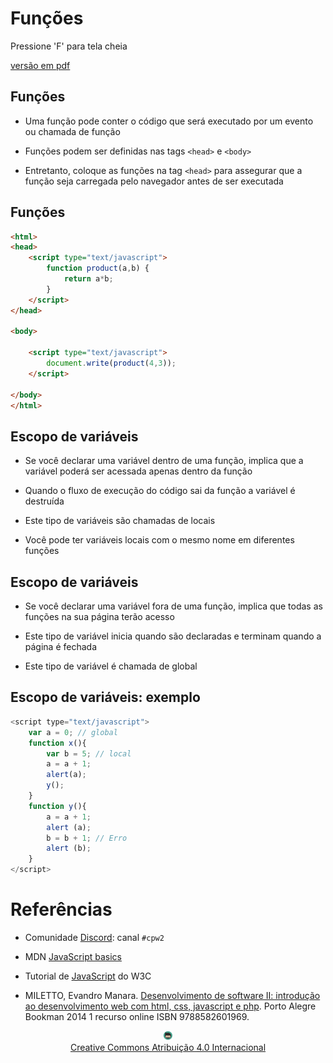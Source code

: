 # Funções

Pressione 'F' para tela cheia
<!-- .element: style="font-size: small;" -->

[versão em pdf](?print-pdf)
<!-- .element: style="font-size: small;" -->


<!-- .slide: data-background="#F1F1F1" -->
## Funções

* Uma função pode conter o código que será executado por um evento ou chamada de função
<!-- .element: style="margin-bottom:80px; font-size: 24px;" -->

* Funções podem ser definidas nas tags `<head>` e `<body>`
<!-- .element: style="margin-bottom:80px; font-size: 24px;" -->

* Entretanto, coloque as funções na tag `<head>` para assegurar que a função seja carregada pelo navegador antes de ser executada
<!-- .element: style="margin-bottom:80px; font-size: 24px;" -->


<!-- .slide: data-background="#F1F1F1" -->
## Funções

```html
<html>
<head>
    <script type="text/javascript">
        function product(a,b) {
            return a*b;
        }
    </script>
</head>

<body>

    <script type="text/javascript">
        document.write(product(4,3));
    </script>

</body>
</html>
```


<!-- .slide: data-background="#F1F1F1" -->
## Escopo de variáveis

* Se você declarar uma variável dentro de uma função, implica que a variável poderá ser acessada apenas dentro da função
<!-- .element: style="margin-bottom:50px; font-size: 24px;" -->
* Quando o fluxo de execução do código sai da função a variável é destruída
<!-- .element: style="margin-bottom:50px; font-size: 24px;" -->
* Este tipo de variáveis são chamadas de locais
<!-- .element: style="margin-bottom:50px; font-size: 24px;" -->
* Você pode ter variáveis locais com o mesmo nome em diferentes funções
<!-- .element: style="margin-bottom:50px; font-size: 24px;" -->


<!-- .slide: data-background="#F1F1F1" -->
## Escopo de variáveis

* Se você declarar uma variável fora de uma função, implica que todas as funções na sua página terão acesso
<!-- .element: style="margin-bottom:50px; font-size: 24px;" -->
* Este tipo de variável inicia quando são declaradas e terminam quando a página é fechada
<!-- .element: style="margin-bottom:50px; font-size: 24px;" -->
* Este tipo de variável é chamada de global
<!-- .element: style="margin-bottom:50px; font-size: 24px;" -->


<!-- .slide: data-background="#F1F1F1" -->
## Escopo de variáveis: exemplo

```js
<script type="text/javascript">
    var a = 0; // global
    function x(){
        var b = 5; // local
        a = a + 1;
        alert(a);
        y();
    }
    function y(){
        a = a + 1;
        alert (a);
        b = b + 1; // Erro
        alert (b);
    }
</script>
```


# Referências

* Comunidade [Discord](https://discord.com/invite/C29cqvm): canal `#cpw2`

* MDN [JavaScript basics](https://developer.mozilla.org/en-US/docs/Learn/Getting_started_with_the_web/JavaScript_basics)

* Tutorial de [JavaScript](http://www.w3schools.com/js) do W3C

* MILETTO, Evandro Manara. [Desenvolvimento de software II: introdução ao desenvolvimento web com html, css, javascript e php](https://biblioteca.ifrs.edu.br/pergamum_ifrs/biblioteca_s/acesso_login.php?cod_acervo_acessibilidade=5020682&acesso=aHR0cHM6Ly9pbnRlZ3JhZGEubWluaGFiaWJsaW90ZWNhLmNvbS5ici9ib29rcy85Nzg4NTgyNjAxOTY5&label=acesso%20restrito). Porto Alegre Bookman 2014 1 recurso online ISBN 9788582601969.

<center>
<a href="https://github.com/rodrigoprestesmachado" target="blanck"><img src="../../imgs/logo.png" alt="Rodrigo Prestes Machado" width="3%" height="3%" border=0 style="border:0; text-decoration:none; outline:none"></a><br/>
<a rel="license" href="http://creativecommons.org/licenses/by/4.0/">Creative Commons Atribuição 4.0 Internacional</a>